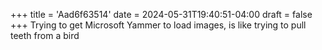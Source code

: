 +++
title = 'Aad6f63514'
date = 2024-05-31T19:40:51-04:00
draft = false
+++
Trying to get Microsoft Yammer to load images, is like trying to pull teeth from a bird